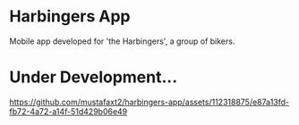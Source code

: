 # Harbingers App
Mobile app developed for 'the Harbingers', a group of bikers.

# Under Development...
https://github.com/mustafaxt2/harbingers-app/assets/112318875/e87a13fd-fb72-4a72-a14f-51d429b06e49
